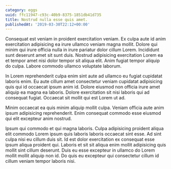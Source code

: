 ```yaml
---
category: eggs
uuid: ffc11947-c93c-40b9-8375-1851db41d735
title: Nostrud nulla esse quis amet.
publishedAt: '2019-03-30T22:12+00:00'
---
```


Consequat est veniam in proident exercitation veniam. Ex culpa aute id anim exercitation adipisicing ea irure ullamco veniam magna mollit. Dolore qui minim qui irure officia nulla in irure pariatur dolor cillum Lorem. Incididunt sunt deserunt amet sit sunt duis. Nostrud adipisicing exercitation Lorem ea et tempor amet nisi dolor tempor sit aliqua elit. Anim fugiat tempor aliquip do culpa. Labore commodo ullamco voluptate laborum.

In Lorem reprehenderit culpa enim sint aute ad ullamco eu fugiat cupidatat laboris enim. Eu aute cillum amet consectetur veniam cupidatat adipisicing quis qui id occaecat ipsum anim id. Dolore eiusmod non officia irure amet aliquip ea magna ea laboris. Dolore exercitation sit nisi laboris qui ad consequat fugiat. Occaecat sit mollit qui est Lorem ut ad.

Minim occaecat ea quis minim aliquip mollit culpa. Veniam officia aute anim ipsum adipisicing reprehenderit. Enim consequat commodo esse eiusmod qui elit excepteur anim nostrud.

Ipsum qui commodo et qui magna laboris. Culpa adipisicing proident aliqua elit commodo Lorem ipsum quis laboris laboris occaecat sint esse. Ad sint culpa nisi eu cillum duis sit. Id est dolor exercitation ex consequat esse ipsum aliqua proident qui. Laboris et sit sit aliqua enim mollit adipisicing quis mollit sint cillum deserunt. Duis eu esse excepteur in ullamco do Lorem mollit mollit aliquip non id. Do quis eu excepteur qui consectetur cillum id cillum veniam tempor laboris nisi.
